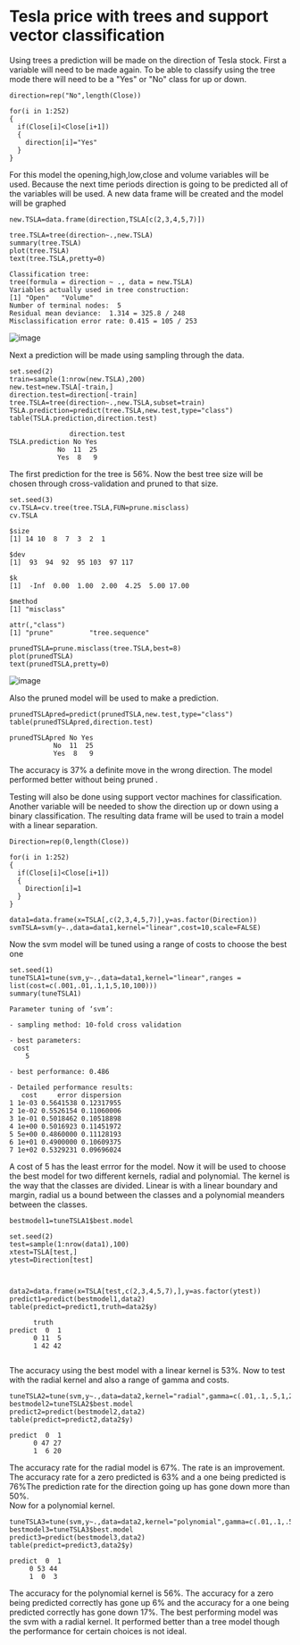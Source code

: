 # Tesla price with trees and support vector classification

Using trees a prediction will be made on the direction of Tesla stock.  First 
a variable will need to be made again.  To be able to classify using the tree mode
there will need to be a "Yes" or "No" class for up or down.  
```
direction=rep("No",length(Close))

for(i in 1:252)
{
  if(Close[i]<Close[i+1])
  {
    direction[i]="Yes"
  }
}
```
For this model the opening,high,low,close and volume variables will be used.
Because the next time periods direction is going to be predicted all of the 
variables will be used.  A new data frame will be created and the model will be graphed

```
new.TSLA=data.frame(direction,TSLA[c(2,3,4,5,7)])

tree.TSLA=tree(direction~.,new.TSLA)
summary(tree.TSLA)
plot(tree.TSLA)
text(tree.TSLA,pretty=0)

Classification tree:
tree(formula = direction ~ ., data = new.TSLA)
Variables actually used in tree construction:
[1] "Open"   "Volume"
Number of terminal nodes:  5 
Residual mean deviance:  1.314 = 325.8 / 248 
Misclassification error rate: 0.415 = 105 / 253 

```
![image](https://user-images.githubusercontent.com/58529391/74867063-dc5abf80-5308-11ea-95a3-b5cdc6e237fd.png)

Next a prediction will be made using sampling through the data.
```
set.seed(2)
train=sample(1:nrow(new.TSLA),200)
new.test=new.TSLA[-train,]
direction.test=direction[-train]
tree.TSLA=tree(direction~.,new.TSLA,subset=train)
TSLA.prediction=predict(tree.TSLA,new.test,type="class")
table(TSLA.prediction,direction.test)

               direction.test
TSLA.prediction No Yes
            No  11  25
            Yes  8   9
```
The first prediction for the tree is 56%.  Now the best tree size will be chosen
through cross-validation and pruned to that size.
```
set.seed(3)
cv.TSLA=cv.tree(tree.TSLA,FUN=prune.misclass)
cv.TSLA

$size
[1] 14 10  8  7  3  2  1

$dev
[1]  93  94  92  95 103  97 117

$k
[1]  -Inf  0.00  1.00  2.00  4.25  5.00 17.00

$method
[1] "misclass"

attr(,"class")
[1] "prune"         "tree.sequence"

prunedTSLA=prune.misclass(tree.TSLA,best=8)
plot(prunedTSLA)
text(prunedTSLA,pretty=0)

```
![image](https://user-images.githubusercontent.com/58529391/74867036-d1a02a80-5308-11ea-95a7-2cd9c22b4435.png)

Also the pruned model will be used to make a prediction.
```
prunedTSLApred=predict(prunedTSLA,new.test,type="class")
table(prunedTSLApred,direction.test)

prunedTSLApred No Yes
           No  11  25
           Yes  8   9
```
The accuracy is 37% a definite move in the wrong direction.  The model performed
better without being pruned .  

Testing will also be done using support vector machines for classification.
Another variable will be needed to show the direction up or down using a 
binary classification.  The resulting data frame will be used to train a 
model with a linear separation.  
```
Direction=rep(0,length(Close))

for(i in 1:252)
{
  if(Close[i]<Close[i+1])
  {
    Direction[i]=1
  }
}

data1=data.frame(x=TSLA[,c(2,3,4,5,7)],y=as.factor(Direction))
svmTSLA=svm(y~.,data=data1,kernel="linear",cost=10,scale=FALSE)

```
Now the svm model will be tuned using a range of costs to choose the best one
```
set.seed(1)
tuneTSLA1=tune(svm,y~.,data=data1,kernel="linear",ranges = list(cost=c(.001,.01,.1,1,5,10,100)))
summary(tuneTSLA1)

Parameter tuning of ‘svm’:

- sampling method: 10-fold cross validation 

- best parameters:
 cost
    5

- best performance: 0.486 

- Detailed performance results:
   cost     error dispersion
1 1e-03 0.5641538 0.12317955
2 1e-02 0.5526154 0.11060006
3 1e-01 0.5018462 0.10518898
4 1e+00 0.5016923 0.11451972
5 5e+00 0.4860000 0.11128193
6 1e+01 0.4900000 0.10609375
7 1e+02 0.5329231 0.09696024
```
A cost of 5 has the least errror for the model.  Now it will be used to choose the 
best model for two different kernels, radial and polynomial.  The kernel is the way
that the classes are divided.  Linear is with a linear boundary and margin, radial 
us a bound between the classes and a polynomial meanders between the classes.
```
bestmodel1=tuneTSLA1$best.model

set.seed(2)
test=sample(1:nrow(data1),100)
xtest=TSLA[test,]
ytest=Direction[test]



data2=data.frame(x=TSLA[test,c(2,3,4,5,7),],y=as.factor(ytest))
predict1=predict(bestmodel1,data2)
table(predict=predict1,truth=data2$y)

      truth
predict  0  1
      0 11  5
      1 42 42
     
```
The accuracy using the best model with a linear kernel is 53%.  Now to test with the 
radial kernel and also a range of gamma and costs.
```
tuneTSLA2=tune(svm,y~.,data=data2,kernel="radial",gamma=c(.01,.1,.5,1,2,3,4),ranges=list(cost=c(.001,.01,.1,1,5,10,100)))
bestmodel2=tuneTSLA2$best.model
predict2=predict(bestmodel2,data2)
table(predict=predict2,data2$y)

predict  0  1
      0 47 27
      1  6 20
 ```
 The accuracy rate for the radial model is 67%.  The rate is an improvement.  The accuracy 
 rate for a zero predicted is 63% and a one being predicted is 76%The prediction rate for 
 the direction going up has gone down more than 50%.  
 Now for a polynomial kernel.
 ```
 tuneTSLA3=tune(svm,y~.,data=data2,kernel="polynomial",gamma=c(.01,.1,.5,1,2,3,4),ranges=list(cost=c(.001,.01,.1,1,5,10,100)))
 bestmodel3=tuneTSLA3$best.model
 predict3=predict(bestmodel3,data2)
 table(predict=predict3,data2$y)
 
 predict  0  1
      0 53 44
      1  0  3
 ```
 The accuracy for the polynomial kernel is 56%.  The accuracy for a zero being predicted correctly has gone up 6% and the 
 accuracy for a one being predicted correctly has gone down 17%.  The best performing model was the svm with a radial
 kernel.  It performed better than a tree model though the performance for certain choices is not ideal.
